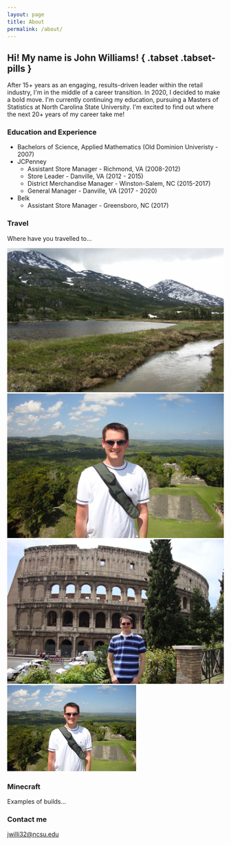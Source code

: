 ```yaml
---
layout: page
title: About
permalink: /about/
---
```


## Hi!  My name is John Williams! { .tabset .tabset-pills }  

After 15+ years as an engaging, results-driven leader within the retail industry, I'm in the middle of a career transition.  In 2020, I decided to make a bold move.  I'm currently continuing my education, pursuing a Masters of Statistics at North Carolina State University.  I'm excited to find out where the next 20+ years of my career take me!

### Education and Experience

* Bachelors of Science, Applied Mathematics (Old Dominion Univeristy - 2007)
* JCPenney
    - Assistant Store Manager - Richmond, VA (2008-2012)
    - Store Leader - Danville, VA (2012 - 2015)
    - District Merchandise Manager - Winston-Salem, NC (2015-2017)
    - General Manager - Danville, VA (2017 - 2020)
* Belk
    - Assistant Store Manager - Greensboro, NC (2017)

### Travel

Where have you travelled to...

![Alaska](images/Alaska2.jpg?im=Resize=(300,200)) 
![Belize](images/Belize.jpg?im=Resize=(200,300))
![Coliseum](images/Coliseum.jpg?im=Resize=(150,100))
<img src="images/Belize.jpg" width="300" height="200">

### Minecraft

Examples of builds...

### Contact me

[jwilli32@ncsu.edu](mailto:jwilli32@ncsu.edu)
